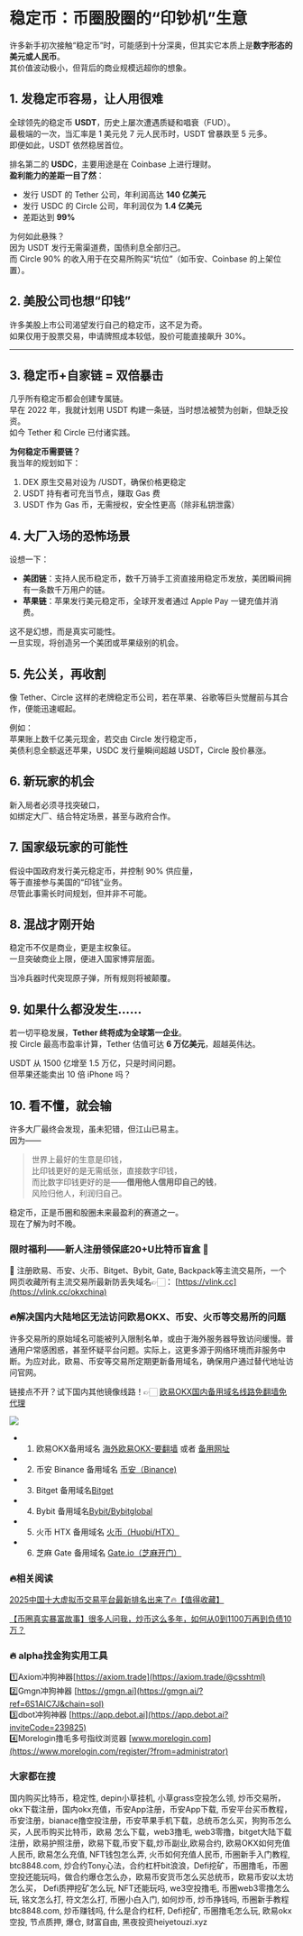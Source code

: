 # 稳定币：币圈股圈的“印钞机”生意

许多新手初次接触“稳定币”时，可能感到十分深奥，但其实它本质上是**数字形态的美元或人民币**。  
其价值波动极小，但背后的商业规模远超你的想象。

## 1. 发稳定币容易，让人用很难

全球领先的稳定币 **USDT**，历史上屡次遭遇质疑和唱衰（FUD）。  
最极端的一次，当汇率是 1 美元兑 7 元人民币时，USDT 曾暴跌至 5 元多。  
即便如此，USDT 依然稳居首位。

排名第二的 **USDC**，主要用途是在 Coinbase 上进行理财。  
**盈利能力的差距一目了然**：

- 发行 USDT 的 Tether 公司，年利润高达 **140 亿美元**
- 发行 USDC 的 Circle 公司，年利润仅为 **1.4 亿美元**
- 差距达到 **99%**

为何如此悬殊？  
因为 USDT 发行无需渠道费，国债利息全部归己。  
而 Circle 90% 的收入用于在交易所购买“坑位”（如币安、Coinbase 的上架位置）。

## 2. 美股公司也想“印钱”

许多美股上市公司渴望发行自己的稳定币，这不足为奇。  
如果仅用于股票交易，申请牌照成本较低，股价可能直接飙升 30%。

---

## 3. 稳定币+自家链 = 双倍暴击

几乎所有稳定币都会创建专属链。  
早在 2022 年，我就计划用 USDT 构建一条链，当时想法被赞为创新，但缺乏投资。  
如今 Tether 和 Circle 已付诸实践。

**为何稳定币需要链？**  
我当年的规划如下：

1. DEX 原生交易对设为 /USDT，确保价格更稳定  
2. USDT 持有者可充当节点，赚取 Gas 费  
3. USDT 作为 Gas 币，无需授权，安全性更高（除非私钥泄露）

## 4. 大厂入场的恐怖场景

设想一下：

- **美团链**：支持人民币稳定币，数千万骑手工资直接用稳定币发放，美团瞬间拥有一条数千万用户的链。
- **苹果链**：苹果发行美元稳定币，全球开发者通过 Apple Pay 一键充值并消费。

这不是幻想，而是真实可能性。  
一旦实现，将创造另一个美团或苹果级别的机会。

## 5. 先公关，再收割

像 Tether、Circle 这样的老牌稳定币公司，若在苹果、谷歌等巨头觉醒前与其合作，便能迅速崛起。

例如：  
苹果账上数千亿美元现金，若交由 Circle 发行稳定币，  
美债利息全额返还苹果，USDC 发行量瞬间超越 USDT，Circle 股价暴涨。

## 6. 新玩家的机会

新入局者必须寻找突破口，  
如绑定大厂、结合特定场景，甚至与政府合作。

## 7. 国家级玩家的可能性

假设中国政府发行美元稳定币，并控制 90% 供应量，  
等于直接参与美国的“印钱”业务。  
尽管此事需长时间规划，但并非不可能。

## 8. 混战才刚开始

稳定币不仅是商业，更是主权象征。  
一旦突破商业上限，便进入国家博弈层面。

当冷兵器时代突现原子弹，所有规则将被颠覆。

## 9. 如果什么都没发生……

若一切平稳发展，**Tether 终将成为全球第一企业**。  
按 Circle 最高市盈率计算，Tether 估值可达 **6 万亿美元**，超越英伟达。

USDT 从 1500 亿增至 1.5 万亿，只是时间问题。  
但苹果还能卖出 10 倍 iPhone 吗？

## 10. 看不懂，就会输

许多大厂最终会发现，虽未犯错，但江山已易主。  
因为——

> 世界上最好的生意是印钱，  
> 比印钱更好的是无需纸张，直接数字印钱，  
> 而比数字印钱更好的是——**借用他人信用印自己的钱**，  
> 风险归他人，利润归自己。

稳定币，正是币圈和股圈未来最盈利的赛道之一。  
现在了解为时不晚。

### 限时福利——新人注册领保底20+U比特币盲盒 🎁
🎁 注册欧易、币安、火币、Bitget、Bybit, Gate, Backpack等主流交易所，一个网页收藏所有主流交易所最新防丢失域名👉🏻： [https://vlink.cc](https://vlink.cc/okxchina)

### 🔥解决国内大陆地区无法访问欧易OKX、币安、火币等交易所的问题
许多交易所的原始域名可能被列入限制名单，或由于海外服务器导致访问缓慢。普通用户常感困惑，甚至怀疑平台问题。实际上，这更多源于网络环境而非服务中断。为应对此，欧易、币安等交易所定期更新备用域名，确保用户通过替代地址访问官网。

链接点不开？试下国内其他镜像线路！👉🏻 [欧易OKX国内备用域名线路免翻墙免代理](https://vlink.cc/okxcn)

[![](https://307e939.webp.li/20250812124552161.png)](https://vlink.cc/okxcn)

- 1. 欧易OKX备用域名 [海外欧易OKX-要翻墙](https://www.okx.com/join/76527935) 或者 [备用网址](https://www.oucnyi.net/zh-hans/join/76527935) 
- 2. 币安 Binance 备用域名 [币安（Binance)](https://accounts.binance.com/zh-CN/register?ref=36457687)
- 3. Bitget 备用域名[Bitget](https://www.bitget.com/zh-CN/referral/register?from=referral&clacCode=VRNEYUTR)
- 4. Bybit 备用域名[Bybit/Bybitglobal](https://www.bybitglobal.com/zh-MY/invite/?ref=VMKORMM)
- 5. 火币 HTX 备用域名 [火币（Huobi/HTX）](https://www.htx.com/invite/zh-cn/1f?invite_code=whf45223)
- 6. 芝麻 Gate 备用域名 [Gate.io（芝麻开门）](https://www.gate.io/zh/signup?ref_type=103&ref=A1ERAQ)

### 🔥相关阅读
[2025中国十大虚拟币交易平台最新排名出来了🔥【值得收藏】](https://btc8848.com/top-10-exchanges/)

[【币圈真实暴富故事】很多人问我，炒币这么多年，如何从0到1100万再到负债10万？](https://heiyetouzi.xyz/biquanstory001/)

### 🔥 alpha找金狗实用工具
1️⃣Axiom冲狗神器[https://axiom.trade](https://axiom.trade/@csshtml)  
2️⃣Gmgn冲狗神器 [https://gmgn.ai](https://gmgn.ai/?ref=6S1AIC7J&chain=sol)  
3️⃣dbot冲狗神器 [https://app.debot.ai](https://app.debot.ai?inviteCode=239825)  
4️⃣Morelogin撸毛多号指纹浏览器 [www.morelogin.com](https://www.morelogin.com/register/?from=administrator)  

###  大家都在搜
国内购买比特币，稳定性, depin小草挂机, 小草grass空投怎么领, 炒币交易所，okx下载注册，国内okx充值，币安App注册，币安App下载, 币安平台买币教程，币安注册，bianace撸空投注册，币安苹果手机下载，总统币怎么买，狗狗币怎么买，人民币购买比特币，欧易 怎么下载，web3撸毛, web3零撸，bitget大陆下载注册，欧易护照注册，欧易下载,币安下载,炒币副业,欧易合约, 欧易OKX如何充值人民币, 欧易怎么充值, NFT钱包怎么弄, 火币如何充值人民币, 币圈新手入门教程, btc8848.com, 炒合约Tony心法，合约杠杆bit浪浪，Defi挖矿，币圈撸毛，币圈空投还能玩吗，做合约爆仓怎么办，欧易币安货币怎么买总统币，欧易币安以太坊怎么买， Defi质押挖矿怎么玩, NFT还能玩吗, we3空投撸毛, 币圈web3零撸怎么玩, 铭文怎么打, 符文怎么打, 币圈小白入门, 如何炒币, 炒币挣钱吗, 币圈新手教程btc8848.com, 炒币赚钱吗, 什么是合约杠杆, Defi挖矿, 币圈撸毛怎么玩, 欧易okx空投, 节点质押, 爆仓, 财富自由, 黑夜投资heiyetouzi.xyz